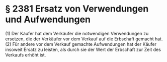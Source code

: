 # § 2381 Ersatz von Verwendungen und Aufwendungen
(1) Der Käufer hat dem Verkäufer die notwendigen Verwendungen zu ersetzen, die der Verkäufer vor dem Verkauf auf die Erbschaft gemacht hat.
(2) Für andere vor dem Verkauf gemachte Aufwendungen hat der Käufer insoweit Ersatz zu leisten, als durch sie der Wert der Erbschaft zur Zeit des Verkaufs erhöht ist.
